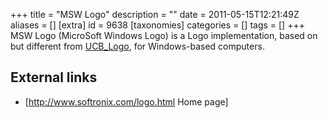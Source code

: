 +++
title = "MSW Logo"
description = ""
date = 2011-05-15T12:21:49Z
aliases = []
[extra]
id = 9638
[taxonomies]
categories = []
tags = []
+++
MSW Logo (MicroSoft Windows Logo) is a Logo implementation, based on but different from [UCB_Logo](https://rosettacode.org/wiki/UCB_Logo), for Windows-based computers.

## External links
* [http://www.softronix.com/logo.html Home page]
